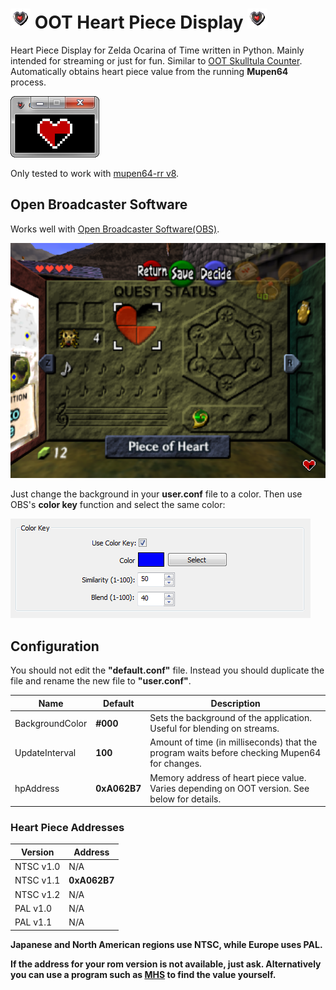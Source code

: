 # ![](img/icon.gif) OOT Heart Piece Display ![](img/icon.gif)

Heart Piece Display for Zelda Ocarina of Time written in Python.
Mainly intended for streaming or just for fun. Similar to
[OOT Skulltula Counter](https://kraftydinosaur.github.io/projects/skulltula/).
Automatically obtains heart piece value from the running
**Mupen64** process.

![](readme/gui.png)

Only tested to work with
[mupen64-rr v8](https://code.google.com/p/mupen64-rr/mupen64-rr).


## Open Broadcaster Software

Works well with [Open Broadcaster Software(OBS)](https://obsproject.com/).

![](readme/stream.png)

Just change the background in your **user.conf** file to a color. Then
use OBS's **color key** function and select the same color:  

![](readme/colorkey.png)  


## Configuration

You should not edit the **"default.conf"** file. Instead you
should duplicate the file and rename the new file to **"user.conf"**.

| Name            | Default       | Description                                                                                  |
| ----------------| ------------- | -------------------------------------------------------------------------------------------- |
| BackgroundColor | **#000**      | Sets the background of the application. Useful for blending on streams.                      |
| UpdateInterval  | **100**       | Amount of time (in milliseconds) that the program waits before checking Mupen64 for changes. |
| hpAddress       | **0xA062B7**  | Memory address of heart piece value. Varies depending on OOT version. See below for details.   |


### Heart Piece Addresses

| Version   | Address      |
| --------  | ------------ |
| NTSC v1.0 | N/A |
| NTSC v1.1 | **0xA062B7** |
| NTSC v1.2 | N/A |
| PAL v1.0  | N/A |
| PAL v1.1  | N/A |

**Japanese and North American regions use NTSC, while Europe uses PAL.**

**If the address for your rom version is not available, just ask.
Alternatively you can use a program such as [MHS](http://memoryhacking.com/download.php) to find the value yourself.**
